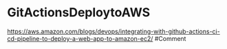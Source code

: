 # GitActionsDeploytoAWS
https://aws.amazon.com/blogs/devops/integrating-with-github-actions-ci-cd-pipeline-to-deploy-a-web-app-to-amazon-ec2/
#Comment
